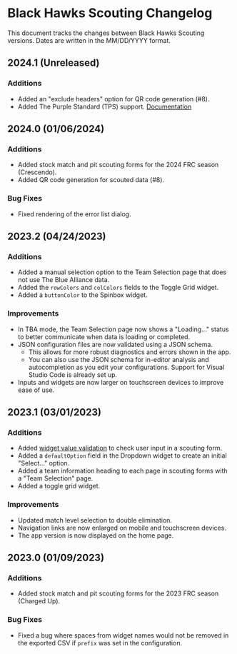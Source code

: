 # Black Hawks Scouting Changelog

This document tracks the changes between Black Hawks Scouting versions. Dates are written in the MM/DD/YYYY format.

## 2024.1 (Unreleased)

### Additions

- Added an "exclude headers" option for QR code generation (#8).
- Added The Purple Standard (TPS) support. [Documentation](tps.md)

## 2024.0 (01/06/2024)

### Additions

- Added stock match and pit scouting forms for the 2024 FRC season (Crescendo).
- Added QR code generation for scouted data (#8).

### Bug Fixes

- Fixed rendering of the error list dialog.

## 2023.2 (04/24/2023)

### Additions

- Added a manual selection option to the Team Selection page that does not use The Blue Alliance data.
- Added the `rowColors` and `colColors` fields to the Toggle Grid widget.
- Added a `buttonColor` to the Spinbox widget.

### Improvements

- In TBA mode, the Team Selection page now shows a "Loading..." status to better communicate when data is loading or completed.
- JSON configuration files are now validated using a JSON schema.
  - This allows for more robust diagnostics and errors shown in the app.
  - You can also use the JSON schema for in-editor analysis and autocompletion as you edit your configurations. Support for Visual Studio Code is already set up.
- Inputs and widgets are now larger on touchscreen devices to improve ease of use.

## 2023.1 (03/01/2023)

### Additions

- Added [widget value validation](validation.md) to check user input in a scouting form.
- Added a `defaultOption` field in the Dropdown widget to create an initial "Select..." option.
- Added a team information heading to each page in scouting forms with a "Team Selection" page.
- Added a toggle grid widget.

### Improvements

- Updated match level selection to double elimination.
- Navigation links are now enlarged on mobile and touchscreen devices.
- The app version is now displayed on the home page.

## 2023.0 (01/09/2023)

### Additions

- Added stock match and pit scouting forms for the 2023 FRC season (Charged Up).

### Bug Fixes

- Fixed a bug where spaces from widget names would not be removed in the exported CSV if `prefix` was set in the configuration.
